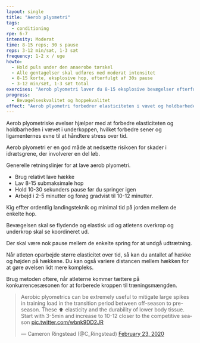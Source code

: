 ```yaml
---
layout: single
title: "Aerob plyometri"
tags:
  - conditioning
rpe: 6-7
intensity: Moderat
time: 8-15 reps; 30 s pause
reps: 3-12 min/sæt, 1-3 sæt
frequency: 1-2 x / uge
howto:
  - Hold puls under den anaerobe tærskel
  - Alle gentagelser skal udføres med moderat intensitet
  - 8-15 korte, eksplosive hop, efterfulgt af 30s pause
  - 3-12 min/sæt, 1-3 sæt total
exercises: "Aerob plyometri laver du 8-15 eksplosive bevægelser efterfulgt af omkring 30 sekunders pause. Du kører i 3-12 minutter i 1-3 sæt i alt. For underkroppen er hop med samelde ben en god øvelse, mens du med overkroppen kan lave eksplosive arkstrækninger eller rebound med medicinbolde."
progress:
  - Bevægelseskvalitet og hoppekvalitet
effect: "Aerob plyometri forbedrer elasticiteten i vævet og holdbarheden ved gentagne belastninger. Samtidig arbejdes med de aerobe egenskaber i fast-twitch muskelfibrene, så de kan arbejde med et højt power output over længere tid."
---
```


Aerob plyometriske øvelser hjælper med at forbedre elasticiteten og holdbarheden i vævet i underkoppen, hvilket forbedre sener og ligamenternes evne til at håndtere stress over tid.

Aerob plyometri er en god måde at nedsætte risikoen for skader i idrætsgrene, der involverer en del løb.

Generelle retningslinjer for at lave aerob plyometri.

- Brug relativt lave hække
- Lav 8-15 submaksimale hop
- Hold 10-30 sekunders pause før du springer igen
- Arbejd i 2-5 minutter og forøg gradvist til 10-12 minutter.

Kig effter ordentlig landingsteknik og minimal tid på jorden mellem de enkelte hop.

Bevægelsen skal se flydende og elastisk ud og atletens overkrop og underkrop skal se koordineret ud.

Der skal være nok pause mellem de enkelte spring for at undgå udtrætning.

Når atleten oparbejde større elasticitet over tid, så kan du antallet af hække og højden på hækkene. Du kan også variere distancen mellem hækken for at gøre øvelsen lidt mere kompleks.

Brug metoden oftere, når atleterne kommer tættere på konkurrencesæsonen for at forberede kroppen til træningsmængden.

<blockquote class="twitter-tweet"><p lang="en" dir="ltr">Aerobic plyometrics can be extremely useful to mitigate large spikes in training load in the transition period between off-season to pre-season. These ⬆️ elasticity and the durability of lower body tissue. Start with 3-5min and increase to 10-12 closer to the competitive season <a href="https://t.co/wbnk9DD2JR">pic.twitter.com/wbnk9DD2JR</a></p>&mdash; Cameron Ringstead (@C_Ringstead) <a href="https://twitter.com/C_Ringstead/status/1231624643666206722?ref_src=twsrc%5Etfw">February 23, 2020</a></blockquote> <script async src="https://platform.twitter.com/widgets.js" charset="utf-8"></script>
